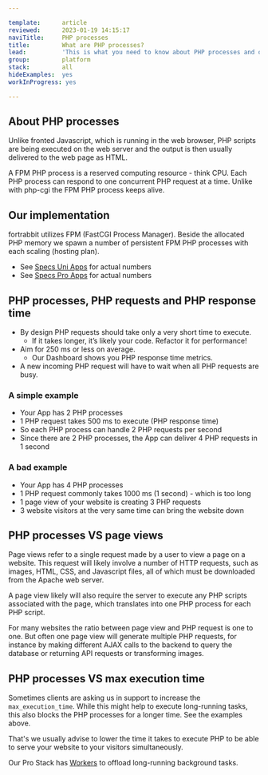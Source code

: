 ```yaml
---

template:      article
reviewed:      2023-01-19 14:15:17
naviTitle:     PHP processes
title:         What are PHP processes?
lead:          'This is what you need to know about PHP processes and our implementation.'
group:         platform
stack:         all
hideExamples:  yes
workInProgress: yes

---
```


## About PHP processes

Unlike fronted Javascript, which is running in the web browser, PHP scripts are being executed on the web server and the output is then usually delivered to the web page as HTML.

A FPM PHP process is a reserved computing resource - think CPU. Each PHP process can respond to one concurrent PHP request at a time. Unlike with php-cgi the FPM PHP process keeps alive.

## Our implementation

fortrabbit utilizes FPM (FastCGI Process Manager). Beside the allocated PHP memory we spawn a number of persistent FPM PHP processes with each scaling (hosting plan).

- See [Specs Uni Apps](https://www.fortrabbit.com/specs) for actual numbers
- See [Specs Pro Apps](https://www.fortrabbit.com/specs-pro) for actual numbers

## PHP processes, PHP requests and PHP response time

- By design PHP requests should take only a very short time to execute.
  - If it takes longer, it’s likely your code. Refactor it for performance!
- Aim for 250 ms or less on average.
  - Our Dashboard shows you PHP response time metrics.
- A new incoming PHP request will have to wait when all PHP requests are busy.

### A simple example

- Your App has 2 PHP processes
- 1 PHP request takes 500 ms to execute (PHP response time)
- So each PHP process can handle 2 PHP requests per second
- Since there are 2 PHP processes, the App can deliver 4 PHP requests in 1 second

### A bad example

- Your App has 4 PHP processes
- 1 PHP request commonly takes 1000 ms (1 second) - which is too long
- 1 page view of your website is creating 3 PHP requests
- 3 website visitors at the very same time can bring the website down

## PHP processes VS page views

Page views refer to a single request made by a user to view a page on a website. This request will likely involve a number of HTTP requests, such as images, HTML, CSS, and Javascript files, all of which must be downloaded from the Apache web server. 

A page view likely will also require the server to execute any PHP scripts associated with the page, which translates into one PHP process for each PHP script.

For many websites the ratio between page view and PHP request is one to one. But often one page view will generate multiple PHP requests, for instance by making different AJAX calls to the backend to query the database or returning API requests or transforming images.

## PHP processes VS max execution time

Sometimes clients are asking us in support to increase the `max_execution_time`. While this might help to execute long-running tasks, this also blocks the PHP processes for a longer time. See the examples above.

That's we usually advise to lower the time it takes to execute PHP to be able to serve your website to your visitors simultaneously.

Our Pro Stack has [Workers](/workers) to offload long-running background tasks.